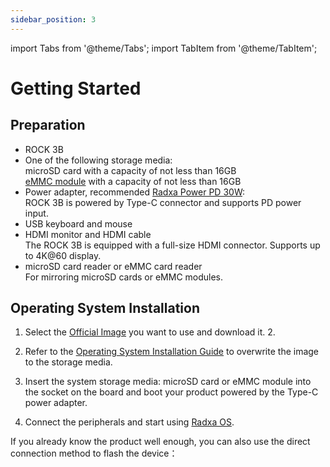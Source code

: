 ```yaml
---
sidebar_position: 3
---
```


import Tabs from '@theme/Tabs';
import TabItem from '@theme/TabItem';

# Getting Started

## Preparation

- ROCK 3B
- One of the following storage media:  
   microSD card with a capacity of not less than 16GB  
   [eMMC module](/accessories/emmc_module) with a capacity of not less than 16GB
- Power adapter, recommended [Radxa Power PD 30W](/accessories/pd_30w):  
   ROCK 3B is powered by Type-C connector and supports PD power input.
- USB keyboard and mouse
- HDMI monitor and HDMI cable  
   The ROCK 3B is equipped with a full-size HDMI connector. Supports up to 4K@60 display.
- microSD card reader or eMMC card reader  
   For mirroring microSD cards or eMMC modules.

## Operating System Installation

1. Select the [Official Image](/rock3/images) you want to use and download it. 2.

2. Refer to the [Operating System Installation Guide](/general-tutorial/os-installation) to overwrite the image to the storage media.

3. Insert the system storage media: microSD card or eMMC module into the socket on the board and boot your product powered by the Type-C power adapter.

4. Connect the peripherals and start using [Radxa OS](/radxa-os).

If you already know the product well enough, you can also use the direct connection method to flash the device：
